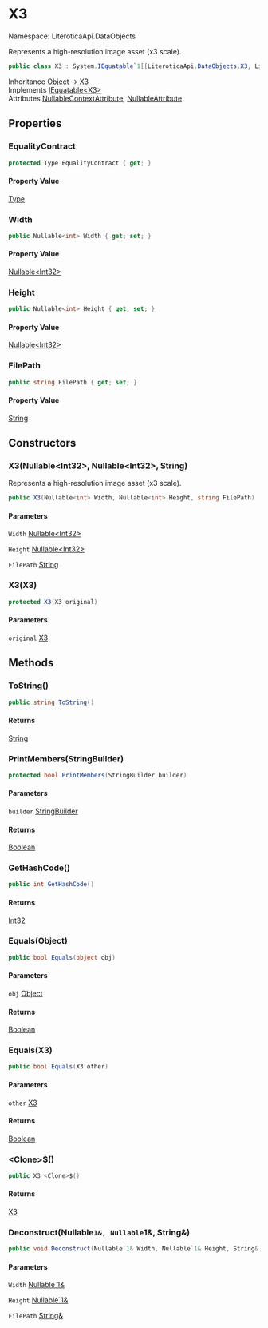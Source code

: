 # X3

Namespace: LiteroticaApi.DataObjects

Represents a high-resolution image asset (x3 scale).

```csharp
public class X3 : System.IEquatable`1[[LiteroticaApi.DataObjects.X3, LiteroticaApi, Version=1.0.0.0, Culture=neutral, PublicKeyToken=null]]
```

Inheritance [Object](https://docs.microsoft.com/en-us/dotnet/api/system.object) → [X3](./literoticaapi/dataobjects/x3.md)<br>
Implements [IEquatable&lt;X3&gt;](https://docs.microsoft.com/en-us/dotnet/api/system.iequatable-1)<br>
Attributes [NullableContextAttribute](./system/runtime/compilerservices/nullablecontextattribute.md), [NullableAttribute](./system/runtime/compilerservices/nullableattribute.md)

## Properties

### **EqualityContract**

```csharp
protected Type EqualityContract { get; }
```

#### Property Value

[Type](https://docs.microsoft.com/en-us/dotnet/api/system.type)<br>

### **Width**

```csharp
public Nullable<int> Width { get; set; }
```

#### Property Value

[Nullable&lt;Int32&gt;](https://docs.microsoft.com/en-us/dotnet/api/system.nullable-1)<br>

### **Height**

```csharp
public Nullable<int> Height { get; set; }
```

#### Property Value

[Nullable&lt;Int32&gt;](https://docs.microsoft.com/en-us/dotnet/api/system.nullable-1)<br>

### **FilePath**

```csharp
public string FilePath { get; set; }
```

#### Property Value

[String](https://docs.microsoft.com/en-us/dotnet/api/system.string)<br>

## Constructors

### **X3(Nullable&lt;Int32&gt;, Nullable&lt;Int32&gt;, String)**

Represents a high-resolution image asset (x3 scale).

```csharp
public X3(Nullable<int> Width, Nullable<int> Height, string FilePath)
```

#### Parameters

`Width` [Nullable&lt;Int32&gt;](https://docs.microsoft.com/en-us/dotnet/api/system.nullable-1)<br>

`Height` [Nullable&lt;Int32&gt;](https://docs.microsoft.com/en-us/dotnet/api/system.nullable-1)<br>

`FilePath` [String](https://docs.microsoft.com/en-us/dotnet/api/system.string)<br>

### **X3(X3)**

```csharp
protected X3(X3 original)
```

#### Parameters

`original` [X3](./literoticaapi/dataobjects/x3.md)<br>

## Methods

### **ToString()**

```csharp
public string ToString()
```

#### Returns

[String](https://docs.microsoft.com/en-us/dotnet/api/system.string)<br>

### **PrintMembers(StringBuilder)**

```csharp
protected bool PrintMembers(StringBuilder builder)
```

#### Parameters

`builder` [StringBuilder](https://docs.microsoft.com/en-us/dotnet/api/system.text.stringbuilder)<br>

#### Returns

[Boolean](https://docs.microsoft.com/en-us/dotnet/api/system.boolean)<br>

### **GetHashCode()**

```csharp
public int GetHashCode()
```

#### Returns

[Int32](https://docs.microsoft.com/en-us/dotnet/api/system.int32)<br>

### **Equals(Object)**

```csharp
public bool Equals(object obj)
```

#### Parameters

`obj` [Object](https://docs.microsoft.com/en-us/dotnet/api/system.object)<br>

#### Returns

[Boolean](https://docs.microsoft.com/en-us/dotnet/api/system.boolean)<br>

### **Equals(X3)**

```csharp
public bool Equals(X3 other)
```

#### Parameters

`other` [X3](./literoticaapi/dataobjects/x3.md)<br>

#### Returns

[Boolean](https://docs.microsoft.com/en-us/dotnet/api/system.boolean)<br>

### **&lt;Clone&gt;$()**

```csharp
public X3 <Clone>$()
```

#### Returns

[X3](./literoticaapi/dataobjects/x3.md)<br>

### **Deconstruct(Nullable`1&, Nullable`1&, String&)**

```csharp
public void Deconstruct(Nullable`1& Width, Nullable`1& Height, String& FilePath)
```

#### Parameters

`Width` [Nullable`1&](https://docs.microsoft.com/en-us/dotnet/api/system.nullable-1&)<br>

`Height` [Nullable`1&](https://docs.microsoft.com/en-us/dotnet/api/system.nullable-1&)<br>

`FilePath` [String&](https://docs.microsoft.com/en-us/dotnet/api/system.string&)<br>

